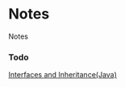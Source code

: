 # Notes
Notes 


### Todo
[Interfaces and Inheritance(Java)](https://docs.oracle.com/javase%2Ftutorial%2F/java/IandI/index.html)
